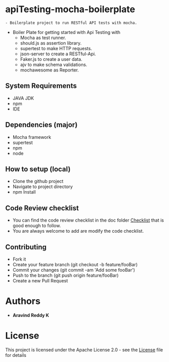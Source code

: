 # apiTesting-mocha-boilerplate
    - Boilerplate project to run RESTful API tests with mocha.

- Boiler Plate for getting started with Api Testing with 
    - Mocha as test runner.
    - should.js as assertion library.
    - supertest to make HTTP requests.
    - json-server to create a RESTful-Api.
    - Faker.js to create a user data.
    - ajv to make schema validations.
    - mochawesome as Reporter.

## System Requirements

  - JAVA JDK 
  - npm
  - IDE

## Dependencies (major)

  - Mocha framework
  - supertest
  - npm
  - node

## How to setup (local)

  - Clone the github project
  - Navigate to project directory
  - npm Install
  
## Code Review checklist

  - You can find the code review checklist in the doc folder [Checklist](./doc/Code%20Review%20Checklist.docx) that is good enough to follow.
  - You are always welcome to add are modify the code checklist.
  
## Contributing

  - Fork it
  - Create your feature branch (git checkout -b feature/fooBar)
  - Commit your changes (git commit -am 'Add some fooBar')
  - Push to the branch (git push origin feature/fooBar)
  - Create a new Pull Request

# Authors

  - **Aravind Reddy K** 

# License

This project is licensed under the Apache License 2.0 - see the [License](LICENSE) file for details
